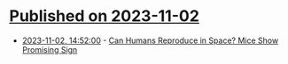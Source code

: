 # [Published on 2023-11-02](index.md)

* [2023-11-02, 14:52:00](https://soylentnews.org/article.pl?sid=23/11/01/1035211&from=rss) - [Can Humans Reproduce in Space?  Mice Show Promising Sign](https://soylentnews.org/article.pl?sid=23/11/01/1035211&from=rss)
